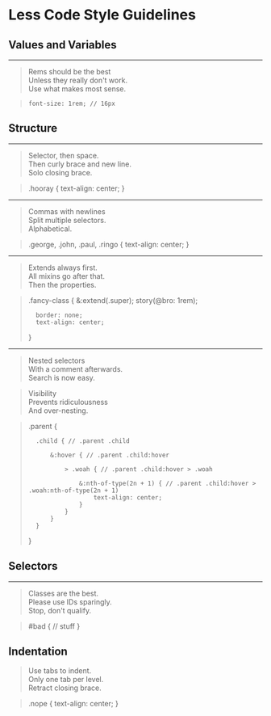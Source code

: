 # Less Code Style Guidelines

## Values and Variables

* * *

> Rems should be the best  
> Unless they really don't work.  
> Use what makes most sense.

>     font-size: 1rem; // 16px

## Structure

* * *

> Selector, then space.  
> Then curly brace and new line.  
> Solo closing brace.

> 	.hooray {
> 		text-align: center;
> 	}

* * *

> Commas with newlines  
> Split multiple selectors.  
> Alphabetical.

> 	.george,
> 	.john,
> 	.paul,
> 	.ringo {
> 		text-align: center;
> 	}

* * *

> Extends always first.  
> All mixins go after that.  
> Then the properties.

> 	.fancy-class {
> 		&:extend(.super);
> 		story(@bro: 1rem);
> 	
> 		border: none;
> 		text-align: center;
> 	}

* * *


> Nested selectors  
> With a comment afterwards.  
> Search is now easy.

> Visibility  
> Prevents ridiculousness  
> And over-nesting.  

> 	.parent {
> 		
> 		.child { // .parent .child
> 			
> 			&:hover { // .parent .child:hover
> 				
> 				> .woah { // .parent .child:hover > .woah
> 					
> 					&:nth-of-type(2n + 1) { // .parent .child:hover > .woah:nth-of-type(2n + 1)
> 						text-align: center;
> 					}
> 				}
> 			}
> 		}
> 	}

## Selectors

* * *

> Classes are the best.  
> Please use IDs sparingly.  
> Stop, don't qualify.  

> 	#bad {
> 		// stuff
> 	}

## Indentation

> Use tabs to indent.  
> Only one tab per level.  
> Retract closing brace.  

> 	.nope {
> 		text-align: center;
> 	}
